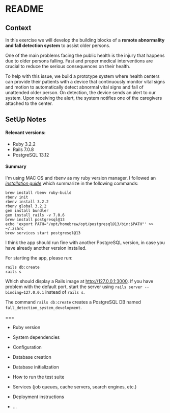 # README

## Context

In this exercise we will develop the building blocks of a **remote abnormality and fall detection system** to assist older persons.

One of the main problems facing the public health is the injury that happens due to older persons falling. Fast and proper medical interventions are crucial to reduce the serious consequences on their health.

To help with this issue, we build a prototype system where health centers can provide their patients with a device that continuously monitor vital signs and motion to automatically detect abnormal vital signs and fall of unattended older person. On detection, the device sends an alert to our system. Upon receiving the alert, the system notifies one of the caregivers attached to the center.

## SetUp Notes

#### Relevant versions:

- Ruby 3.2.2
- Rails 7.0.8
- PostgreSQL 13.12

#### Summary

I'm using MAC OS and rbenv as my ruby version manager. I followed an *[installation guide](https://gorails.com/setup/macos/10.14-mojave)* which summarize in the following commands:

```
brew install rbenv ruby-build
rbenv init
rbenv install 3.2.2
rbenv global 3.2.2
gem install bundler
gem install rails -v 7.0.6
brew install postgresql@13
echo 'export PATH="/opt/homebrew/opt/postgresql@13/bin:$PATH"' >> ~/.zshrc
brew services start postgresql@13
```

I think the app should run fine with another PostgreSQL version, in case you have already another version installed.

For starting the app, please run:

```
rails db:create
rails s
```

Which should display a Rails image at <http://127.0.0.1:3000>. If you have problem with the default port, start the server using `rails server --binding=127.0.0.1` instead of `rails s`.

The command `rails db:create` creates a PostgreSQL DB named `fall_detection_system_development`.







===

* Ruby version

* System dependencies

* Configuration

* Database creation

* Database initialization

* How to run the test suite

* Services (job queues, cache servers, search engines, etc.)

* Deployment instructions

* ...
